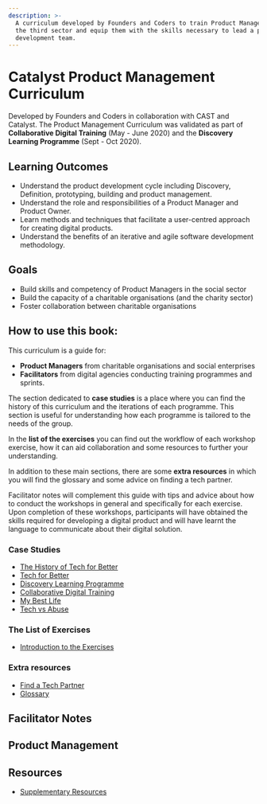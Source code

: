 ```yaml
---
description: >-
  A curriculum developed by Founders and Coders to train Product Managers within
  the third sector and equip them with the skills necessary to lead a product
  development team.
---
```


# Catalyst Product Management Curriculum

Developed by Founders and Coders in collaboration with CAST and Catalyst. The Product Management Curriculum was validated as part of **Collaborative Digital Training** \(May - June 2020\) and the **Discovery Learning Programme** \(Sept - Oct 2020\).

## Learning Outcomes

* Understand the product development cycle including Discovery, Definition, prototyping, building and product management.
* Understand the role and responsibilities of a Product Manager and Product Owner.
* Learn methods and techniques that facilitate a user-centred approach for creating digital products.
* Understand the benefits of an iterative and agile software development methodology.

## Goals

* Build skills and competency of Product Managers in the social sector
* Build the capacity of a charitable organisations \(and the charity sector\)
* Foster collaboration between charitable organisations

## How to use this book:

This curriculum is a guide for:

* **Product Managers** from charitable organisations and social enterprises
* **Facilitators** from digital agencies conducting training programmes and sprints.

The section dedicated to **case studies** is a place where you can find the history of this curriculum and the iterations of each programme. This section is useful for understanding how each programme is tailored to the needs of the group.

In the **list of the exercises** you can find out the workflow of each workshop exercise, how it can aid collaboration and some resources to further your understanding.

In addition to these main sections, there are some **extra resources** in which you will find the glossary and some advice on finding a tech partner.

Facilitator notes will complement this guide with tips and advice about how to conduct the workshops in general and specifically for each exercise. Upon completion of these workshops, participants will have obtained the skills required for developing a digital product and will have learnt the language to communicate about their digital solution.

### Case Studies

* [The History of Tech for Better](case-studies/history.md)
* [Tech for Better](case-studies/case-studies/tfb.md)
* [Discovery Learning Programme](case-studies/case-studies/dlp.md)
* [Collaborative Digital Training](case-studies/case-studies/cdt.md)
* [My Best Life](case-studies/case-studies/mbl.md)
* [Tech vs Abuse](https://github.com/prodmgmtprog/Product-Management-Curriculum/tree/4b903f5b4e31238530a34f4ac51bab39c8bf81f2/case-studies/TvA.md)

### The List of Exercises

* [Introduction to the Exercises](exercises/list-of-exercises/)

### Extra resources

* [Find a Tech Partner](https://github.com/prodmgmtprog/Product-Management-Curriculum/tree/4b903f5b4e31238530a34f4ac51bab39c8bf81f2/extra-resources/finding-a-tech-partner.md)
* [Glossary](extra-resources/glossary.md)

## Facilitator Notes

## Product Management

## Resources

* [Supplementary Resources](https://github.com/prodmgmtprog/Product-Management-Curriculum/tree/4b903f5b4e31238530a34f4ac51bab39c8bf81f2/resoures.md)

